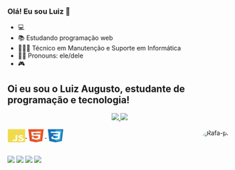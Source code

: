 ### Olá! Eu sou Luiz 🏀


- 💻 
- 📚 Estudando programação web
- 👨🏽‍🎓 Técnico em Manutenção e Suporte em Informática
- 🤵🏽 Pronouns: ele/dele
- 🎮


## Oi eu sou o Luiz Augusto, estudante de programação e tecnologia!


<div align="center">
  <a href="https://github.com/Sr-LuizX">
  <img height="180em" src="https://github-readme-stats.vercel.app/api?username=Sr-LuizX&show_icons=true&theme=merko&include_all_commits=true&count_private=true"/>
  <img height="180em" src="https://github-readme-stats.vercel.app/api/top-langs/?username=Sr-LuizX&layout=compact&langs_count=7&theme=merko"/>
</div>

<div style="display: inline_block"><br>
  <img align="center" alt="Luiz-Js" height="30" width="40" src="https://raw.githubusercontent.com/devicons/devicon/master/icons/javascript/javascript-plain.svg">
  <img align="center" alt="Rafa-HTML" height="30" width="40" src="https://raw.githubusercontent.com/devicons/devicon/master/icons/html5/html5-original.svg">
  <img align="center" alt="Luiz-CSS" height="30" width="40" src="https://raw.githubusercontent.com/devicons/devicon/master/icons/css3/css3-original.svg">
  <img align="right" alt="Rafa-pic" height="150" style="border-radius:50px;"
 src="https://cdn.discordapp.com/attachments/806690011780743200/991019868755214396/new-game-ahagon-umiko-programming.gif?width=676&height=676">
</div>
  
  ##
 
<div> 
  <a href="https://www.instagram.com/luiz.s117/" target="_blank"><img src="https://img.shields.io/badge/-Instagram-%23E4405F?style=for-the-badge&logo=instagram&logoColor=white" target="_blank"></a>
 	 <a href="https://discord.gg/qjr9Mj8r" target="_blank"><img src="https://img.shields.io/badge/Discord-7289DA?style=for-the-badge&logo=discord&logoColor=white" target="_blank"></a> 
  <a href = "mailto:contatomr.luizaugusto@gmail.com"><img src="https://img.shields.io/badge/-Gmail-%23333?style=for-the-badge&logo=gmail&logoColor=white" target="_blank"></a>
  <a href="https://www.linkedin.com/in/luiz-sampaio-73789b226/" target="_blank"><img src="https://img.shields.io/badge/-LinkedIn-%230077B5?style=for-the-badge&logo=linkedin&logoColor=white" target="_blank"></a> 
 

 
</div>
